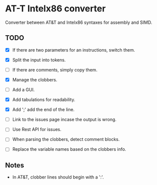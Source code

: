# AT-T Intelx86 converter
Converter between AT&amp;T and Intelx86 syntaxes for assembly and SIMD.

## TODO

- [x] If there are two parameters for an instructions, switch them.
- [x] Split the input into tokens.
- [ ] If there are comments, simply copy them.
- [x] Manage the clobbers.
- [ ] Add a GUI.
- [x] Add tabulations for readability.
- [x] Add ';' add the end of the line.
- [ ] Link to the issues page incase the output is wrong.
- [ ] Use Rest API for issues.
- [ ] When parsing the clobbers, detect comment blocks.
- [ ] Replace the variable names based on the clobbers info.


## Notes

- In AT&amp;T, clobber lines should begin with a ':'.